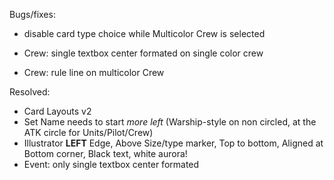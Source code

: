 Bugs/fixes:

* disable card type choice while Multicolor Crew is selected

* Crew: single textbox center formated on single color crew
* Crew: rule line on multicolor Crew

Resolved: 
* Card Layouts v2
* Set Name needs to start *more left* (Warship-style on non circled, at the ATK circle for Units/Pilot/Crew)
* Illustrator **LEFT** Edge, Above Size/type marker, Top to bottom, Aligned at Bottom corner, Black text, white aurora!
* Event: only single textbox center formated
